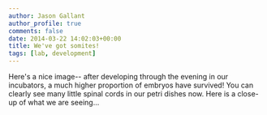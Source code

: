 ```yaml
---
author: Jason Gallant
author_profile: true
comments: false
date: 2014-03-22 14:02:03+00:00
title: We've got somites!
tags: [lab, development]
---
```


Here's a nice image-- after developing through the evening in our incubators, a much higher proportion of embryos have survived!  You can clearly see many little spinal cords in our petri dishes now.  Here is a close-up of what we are seeing...
